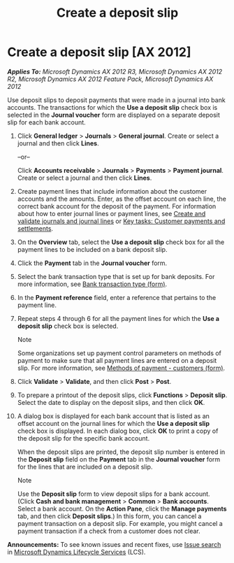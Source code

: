 ﻿---
title: Create a deposit slip
TOCTitle: Create a deposit slip
ms:assetid: 05b7745d-61cb-492d-858f-f9b273e11077
ms:mtpsurl: https://technet.microsoft.com/en-us/library/Aa569716(v=AX.60)
ms:contentKeyID: 36055956
ms.date: 04/18/2014
mtps_version: v=AX.60
f1_keywords:
- deposit slip
- generating deposit slip
---

# Create a deposit slip [AX 2012]


_**Applies To:** Microsoft Dynamics AX 2012 R3, Microsoft Dynamics AX 2012 R2, Microsoft Dynamics AX 2012 Feature Pack, Microsoft Dynamics AX 2012_

Use deposit slips to deposit payments that were made in a journal into bank accounts. The transactions for which the **Use a deposit slip** check box is selected in the **Journal voucher** form are displayed on a separate deposit slip for each bank account.

1.  Click **General ledger** \> **Journals** \> **General journal**. Create or select a journal and then click **Lines**.
    
    –or–
    
    Click **Accounts receivable** \> **Journals** \> **Payments** \> **Payment journal**. Create or select a journal and then click **Lines**.

2.  Create payment lines that include information about the customer accounts and the amounts. Enter, as the offset account on each line, the correct bank account for the deposit of the payment. For information about how to enter journal lines or payment lines, see [Create and validate journals and journal lines](create-and-validate-journals-and-journal-lines.md) or [Key tasks: Customer payments and settlements](key-tasks-customer-payments-and-settlements.md).

3.  On the **Overview** tab, select the **Use a deposit slip** check box for all the payment lines to be included on a bank deposit slip.

4.  Click the **Payment** tab in the **Journal voucher** form.

5.  Select the bank transaction type that is set up for bank deposits. For more information, see [Bank transaction type (form)](https://technet.microsoft.com/en-us/library/aa619635\(v=ax.60\)).

6.  In the **Payment reference** field, enter a reference that pertains to the payment line.

7.  Repeat steps 4 through 6 for all the payment lines for which the **Use a deposit slip** check box is selected.
    

    > [!NOTE]
    > <P>Some organizations set up payment control parameters on methods of payment to make sure that all payment lines are entered on a deposit slip. For more information, see <A href="https://technet.microsoft.com/en-us/library/aa499398(v=ax.60)">Methods of payment - customers (form)</A>.</P>



8.  Click **Validate** \> **Validate**, and then click **Post** \> **Post**.

9.  To prepare a printout of the deposit slips, click **Functions** \> **Deposit slip**. Select the date to display on the deposit slips, and then click **OK**.

10. A dialog box is displayed for each bank account that is listed as an offset account on the journal lines for which the **Use a deposit slip** check box is displayed. In each dialog box, click **OK** to print a copy of the deposit slip for the specific bank account.
    
    When the deposit slips are printed, the deposit slip number is entered in the **Deposit slip** field on the **Payment** tab in the **Journal voucher** form for the lines that are included on a deposit slip.
    

    > [!NOTE]
    > <P>Use the <STRONG>Deposit slip</STRONG> form to view deposit slips for a bank account. (Click <STRONG>Cash and bank management</STRONG> &gt; <STRONG>Common</STRONG> &gt; <STRONG>Bank accounts</STRONG>. Select a bank account. On the <STRONG>Action Pane</STRONG>, click the <STRONG>Manage payments</STRONG> tab, and then click <STRONG>Deposit slips</STRONG>.) In this form, you can cancel a payment transaction on a deposit slip. For example, you might cancel a payment transaction if a check from a customer does not clear.</P>


  
**Announcements:** To see known issues and recent fixes, use [Issue search](http://go.microsoft.com/fwlink/?linkid=389258) in [Microsoft Dynamics Lifecycle Services](http://go.microsoft.com/fwlink/?linkid=306505) (LCS).

